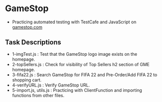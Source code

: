 # GameStop
- Practicing automated testing with TestCafe and JavaScript on [gamestop.com](https://www.gamestop.com/?gclsrc=aw.ds)

## Task Descriptions
- 1-imgTest.js : Test that the GameStop logo image exists on the homepage.
- 2-topSellers.js : Check for visibility of Top Sellers h2 section of GME homepage.
- 3-fifa22.js : Search GameStop for FIFA 22 and Pre-Order/Add FIFA 22 to shopping cart.
- 4-verifyURL.js : Verify GameStop URL.
- 5-import.js, utils.js : Practicing with ClientFunction and importing functions from other files.
